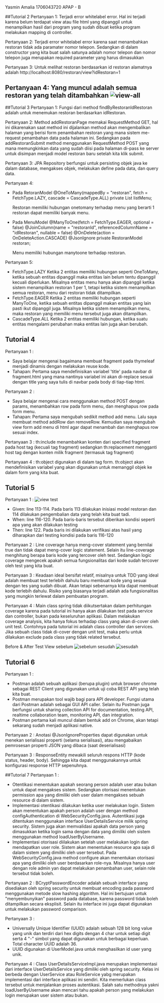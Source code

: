 Yasmin Amalia
1706043720
APAP - B

##Tutorial 2
Pertanyaan 1: Terjadi error whitelabel error. Hal ini terjadi karena belum terdapat view atau file html yang dipanggil untuk menampilkan hasil dari program yang sudah dibuat ketika program melakukan mapping di controller.

Pertanyaan 2: Terjadi error whitelabel error karena saat menambahkan restoran tidak ada paramater nomor telepon. Sedangkan di dalam constructor yang kita buat salah satunya adalah nomor telepon dan nomor telepon juga merupakan required parameter yang harus dimasukkan

Pertanyaan 3: Untuk melihat restoran berdasarkan id restoran alamatnya adalah http://localhost:8080/restoran/view?idRestoran=1

Pertanyaan 4: Yang muncul adalah semua restoran yang telah ditambahkan
![view-all](viewall.png)
---
##Tutorial 3
Pertanyaan 1: Fungsi dari method findByRestoranIdRestoran adalah untuk menemukan restoran berdasarkan idRestoran.

Pertanyaan 2: Method addRestoranPage memakai RequestMethod GET, hal ini dikarenakan saat method ini dijalankan method akan mengembalikan halaman yang berisi form penambahan restoran yang mana sistem me-request penambahan data pada halaman ini. Sedangkan pada addRestoranSubmit method menggunakan RequestMethod POST yang mana memungkinkan data yang sudah diisi pada halaman di-pass ke server untuk disimpan menjadi model restoran baru setelah kita klik submit.

Pertanyaan 3: JPA Repository berfungsi untuk persisting objek java ke dalam database, mengakses objek, melakukan define pada data, dan query data.

Pertanyaan 4: 
* Pada RetoranModel
    @OneToMany(mappedBy = "restoran", fetch = FetchType.LAZY, cascade = CascadeType.ALL)
    private List<MenuModel> listMenu;
	
	Restoran memiliki hubungan onetomany terhadap menu yang berarti 1 restoran dapat memiliki banyak menu.
* Pada MenuModel
    @ManyToOne(fetch = FetchType.EAGER, optional = false)
    @JoinColumn(name = "restoranId", referencedColumnName = "idRestoran", nullable = false)
    @OnDelete(action = OnDeleteAction.CASCADE)
    @JsonIgnore
    private RestoranModel restoran;
	
	Menu memiliki hubungan manytoone terhadap restoran.

Pertanyaan 5: 
* FetchType.LAZY
Ketika 2 entitas memiliki hubungan seperti OneToMany, ketika sebuah entitas dipanggil maka entitas lain belum tentu dipanggil kecuali diperlukan. Misalnya entitas menu hanya akan dipanggil ketika sistem menampilkan restoran 1 per 1, tetapi ketika sistem menampilkan semua restoran, menu dari restoran tidak ditampilkan.
* FetchType.EAGER
Ketika 2 entitas memiliki hubungan seperti ManyToOne, ketika sebuah entitas dipanggil makan entitas yang lain pasti ikut dipanggil juga. Misalnya ketika sistem menampilkan menu, maka restoran yang memiliki menu tersebut juga akan ditampilkan.
* CascadeType.ALL
Ketika 2 entitas memiliki hubungan, ketika suatu entitas mengalami perubahan maka entitas lain juga akan berubah.

## Tutorial 4
Pertanyaan 1 :
* Saya belajar mengenai bagaimana membuat fragment pada thymeleaf menjadi dinamis dengan melakukan reuse kode.
* Tahapan: Pertama saya mendefinisikan variabel 'title' pada navbar di fragment.html yang mana nantinya variabel ini akan di-replace sesuai dengan title yang saya tulis di navbar pada body di tiap-tiap html.

Pertanyaan 2 :
* Saya belajar mengenai cara menggunakan method POST dengan params, menambahkan row pada form menu, dan menghapus row pada form menu.
* Tahapan: Pertama saya mengubah sedikit method add menu. Lalu saya membuat method addRow dan removeRow. Kemudian saya mengubah view form add menu di html agar dapat menambah dan menghapus row sesuai index.

Pertanyaan 3 : th:include menambahkan konten dari specified fragment pada host tag (kecuali tag fragment) sedangkan th:replacement mengganti host tag dengan konten milik fragment (termasuk tag fragment)

Pertanyaan 4 : th:object digunakan di dalam tag form. th:object akan mendefinisikan variabel yang akan digunakan untuk memanggil objek ke dalam form yang kita buat.

## Tutorial 5
Pertanyaan 1 : ![view test](view-test.png)
* Given: line 113-114. Pada baris 113 dilakukan inisiasi model restoran dan 114 dilakukan pengembalian data yang telah kita buat tadi. 
* When: line 116-120. Pada baris-baris tersebut diberikan kondisi seperti apa yang akan dilakukan testing
* Then: line 122. Pada baris ini dilakukan verifikasi atas hasil yang diharapkan dari testing kondisi pada baris 116-120

Pertanyaan 2 : Line coverage hanya meng-cover statement yang bernilai true dan tidak dapat meng-cover logic statement. Selain itu line-coverage menghitung berapa baris kode yang tercover oleh test. Sedangkan logic coverage mengecek apakah semua fungsionalitas dari kode sudah tercover oleh test yang kita buat.

Pertanyaan 3 : Keadaan ideal bersifat relatif, misalnya untuk TDD yang ideal adalah membuat test terlebih dahulu baru membuat kode yang sesuai dengan tes yang sudah dibuat. Akan tetapi sebenarnya kita dapat membuat kode terlebih dahulu. Risiko yang biasanya terjadi adalah ada fungsionalitas yang mungkin terlewat dalam pembuatan program.

Pertanyaan 4 : Main class spring tidak diikutsertakan dalam perhitungan coverage karena pada tutorial ini hanya akan dilakukan test pada service dan controller, bukan pada keseluruhan aplikasi. Dalam melakukan coverage analysis, kita hanya fokus terhadap class yang akan di-cover oleh unit test. Contohnya pada tutorial ini adalah class controller dan services. Jika sebuah class tidak di-cover dengan unit test, maka perlu untuk dilakukan exclude pada class yang tidak related tersebut.

Before & After Test View
sebelum ![sebelum](sebelum.png)
sesudah ![sesudah](sesudah.png)

## Tutorial 6
Pertanyaan 1 :
* Postman adalah sebuah aplikasi (berupa plugin) untuk browser chrome sebagai REST Client yang digunakan untuk uji coba REST API yang telah kita buat.
* Postman merupakan tool wajib bagi para API developer. Fungsi utama dari Postman adalah sebagai GUI API caller. Selain itu Postman juga berfungsi untuk sharing collection API for documentation, testing API, realtime collaboration team, monitoring API, dan integration.
* Postman pertama kali muncul dalam bentuk add on Chrome, akan tetapi sekarang sudah menjadi aplikasi native.

Pertanyaan 2 : Anotasi @JsonIgnoreProperties dapat digunakan untuk menekan serialisasi properti (selama serialisasi), atau mengabaikan pemrosesan properti JSON yang dibaca (saat deserialisasi)

Pertanyaan 3 : ResponseEntity mewakili seluruh respons HTTP (kode status, header, body). Sehingga kita dapat menggunakannya untuk konfigurasi response HTTP sepenuhnya.

##Tutorial 7
Pertanyaan 1 :
* Otentikasi menentukan apakah seorang person adalah user atau bukan untuk dapat mengakses sistem. Sedangkan otorisasi menentukan permission apa yang dimiliki oleh user dalam mengakses sebuah resource di dalam sistem.
* Implementasi otentikasi dilakukan ketika user melakukan login. Sistem akan menentukan apakah person adalah user dengan method configAuthentication di WebSecurityConfig.java. Autentikasi juga ditentukan menggunakan interface UserDetailsService milik spring security. Sistem juga akan memvalidasi apakah data person yang dimasukkan ketika login sama dengan data yang dimiliki oleh sistem menggunakan method loadUserByUsername.
* Implementasi otorisasi diilakukan setelah user melakukan login dan mendapatkan user role. Sistem akan menentukan resource apa saja di dalam sistem yang dimiliki oleh user tersebut. Pada WebSecurityConfig.java method configure akan menentukan otorisasi apa yang dimiliki oleh user berdasarkan role-nya. Misalnya hanya user dengan role admin yan dapat melakukan penambahan user, selain role tersebut tidak boleh.

Pertanyaan 2 : BCryptPasswordEncoder adalah sebuah interface yang disediakan oleh spring security untuk membuat encoding pada password menggunakan metode slow hashing algorithm. Hal ini bertujuan untuk "menyembunyikan" password pada database, karena password tidak boleh ditampilkan secara eksplisit. Selain itu interface ini juga dapat digunakan untuk melakukan password comparison.

Pertanyaan 3 :
* Universally Unique Identifier (UUID) adalah sebuah 128 bit long value yang unik dan terdiri dari hex digits dengan 4 char untuk setiap digit serta 4 "-" simbol yang dapat digunakan untuk berbagai keperluan. Total character UUID adalah 36.
* UUID digunakan di UserModel.java untuk menghasilkan id user yang unik.

Pertanyaan 4 : Class UserDetailsServiceImpl.java merupakan implementasi dari interface UserDetailsService yang dimiliki oleh spring security. Kelas ini berbeda dengan UserService atau RoleService yabg merupakan implementasi dari interface aplikasi ini sendiri. Kita memerlukan class tersebut untuk menjalankan proses autentikasi. Salah satu methodnya yakni loadUserByUsername akan mencari tahu apakah person yang melakukan login merupakan user sistem atau bukan.
